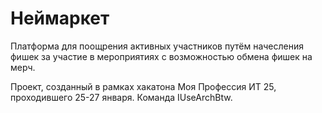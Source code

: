# Неймаркет
Платформа для поощрения активных участников путём начесления фишек за участие в мероприятиях с возможностью обмена фишек на мерч.


Проект, созданный в рамках хакатона Моя Профессия ИТ 25, проходившего 25-27 января.
Команда IUseArchBtw.
